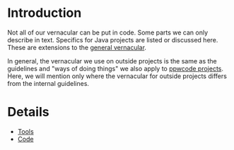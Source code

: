 # Introduction #

Not all of our vernacular can be put in code. Some parts we can only describe in text. Specifics for Java projects are listed or discussed here. These are extensions to the [general vernacular](Vernacular.md).

In general, the vernacular we use on outside projects is the same as the guidelines and "ways of doing things" we also apply to [ppwcode projects](ppwcodeJava.md). Here, we will mention only where the vernacular for outside projects differs from the internal guidelines.


# Details #

  * [Tools](VernacularToolsJava.md)
  * [Code](VernacularCodeJava.md)